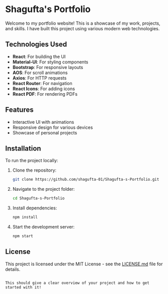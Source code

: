 
# Shagufta's Portfolio

Welcome to my portfolio website! This is a showcase of my work, projects, and skills. I have built this project using various modern web technologies.

## Technologies Used
- **React**: For building the UI
- **Material-UI**: For styling components
- **Bootstrap**: For responsive layouts
- **AOS**: For scroll animations
- **Axios**: For HTTP requests
- **React Router**: For navigation
- **React Icons**: For adding icons
- **React PDF**: For rendering PDFs

## Features
- Interactive UI with animations
- Responsive design for various devices
- Showcase of personal projects

## Installation

To run the project locally:

1. Clone the repository:
   ```bash
   git clone https://github.com/shagufta-01/Shagufta-s-Portfolio.git
   ```
2. Navigate to the project folder:
   ```bash
   cd Shagufta-s-Portfolio
   ```
3. Install dependencies:
   ```bash
   npm install
   ```
4. Start the development server:
   ```bash
   npm start
   ```

## License
This project is licensed under the MIT License - see the [LICENSE.md](LICENSE.md) file for details.
```

This should give a clear overview of your project and how to get started with it!
